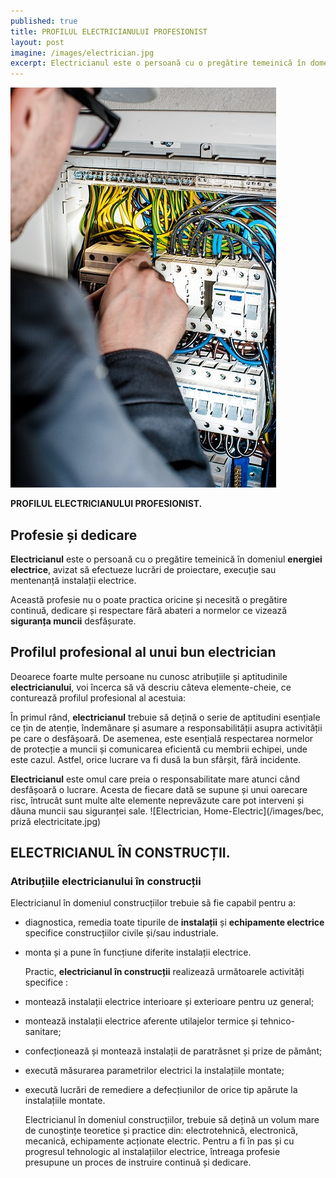 ```yaml
---
published: true
title: PROFILUL ELECTRICIANULUI PROFESIONIST
layout: post
imagine: /images/electrician.jpg
excerpt: Electricianul este o persoană cu o pregătire temeinică în domeniul energiei electrice.
---
```

 
 
![Electrician, Home-Electric](/images/electrician.jpg)

 

**PROFILUL ELECTRICIANULUI PROFESIONIST.**




## Profesie și dedicare

**Electricianul** este o persoană cu o pregătire temeinică în domeniul **energiei electrice**, avizat să efectueze lucrări de proiectare, execuție sau mentenanță instalații electrice.

Această profesie nu o poate practica oricine și necesită o pregătire continuă, dedicare și respectare fără abateri a normelor ce vizează **siguranța muncii** desfășurate.

## Profilul profesional al unui bun electrician

Deoarece foarte multe persoane nu cunosc atribuțiile și aptitudinile **electricianului**, voi încerca să vă descriu câteva elemente-cheie, ce conturează profilul profesional al acestuia: 

În primul rând, **electricianul** trebuie să dețină o serie de aptitudini esențiale ce țin de atenție, îndemânare și asumare a responsabilității asupra activității pe care o desfășoară. De asemenea, este esențială respectarea normelor de protecție a muncii și comunicarea eficientă cu membrii echipei, unde este cazul. Astfel, orice lucrare va fi dusă la bun sfârșit, fără incidente.

**Electricianul** este omul care preia o responsabilitate mare atunci când desfășoară o lucrare. Acesta de fiecare dată se supune și unui oarecare risc, întrucât sunt multe alte elemente neprevăzute care pot interveni și dăuna muncii sau siguranței sale. 
![Electrician, Home-Electric](/images/bec, priză electricitate.jpg)

## ELECTRICIANUL ÎN CONSTRUCȚII.

### Atribuțiile electricianului în construcții


Electricianul în domeniul construcțiilor trebuie sã fie capabil pentru a:
- diagnostica, remedia toate tipurile de **instalații** și **echipamente electrice** specifice construcțiilor civile și/sau industriale.
- monta și a pune în funcțiune diferite instalații electrice.

  Practic, **electricianul în construcții** realizeazã următoarele activități specifice :

- montează instalații electrice interioare și exterioare pentru uz general;

- montează instalații electrice aferente utilajelor termice și tehnico-sanitare;

- confecționează și monteazã instalații de paratrăsnet și prize de pământ;

- execută măsurarea parametrilor electrici la instalațiile montate;

- execută lucrări de remediere a defecțiunilor de orice tip apărute la instalațiile montate.

   Electricianul în domeniul construcțiilor, trebuie să dețină un volum mare de cunoștințe teoretice și practice din: electrotehnicã, electronicã, mecanicã, echipamente acționate electric. Pentru a fi în pas și cu progresul tehnologic al instalațiilor electrice, întreaga profesie presupune un proces de instruire continuă și dedicare.



